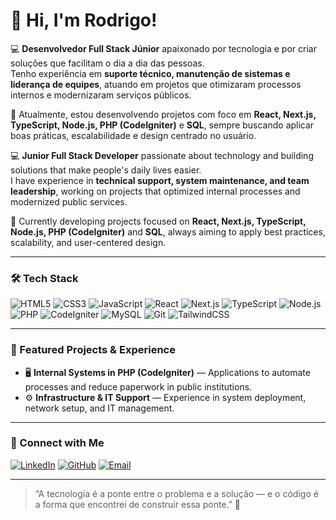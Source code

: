 # 👋 Hi, I'm Rodrigo!

💻 **Desenvolvedor Full Stack Júnior** apaixonado por tecnologia e por criar soluções que facilitam o dia a dia das pessoas.  
Tenho experiência em **suporte técnico, manutenção de sistemas e liderança de equipes**, atuando em projetos que otimizaram processos internos e modernizaram serviços públicos.

🚀 Atualmente, estou desenvolvendo projetos com foco em **React, Next.js, TypeScript, Node.js, PHP (CodeIgniter)** e **SQL**, sempre buscando aplicar boas práticas, escalabilidade e design centrado no usuário.

💻 **Junior Full Stack Developer** passionate about technology and building solutions that make people's daily lives easier.  
I have experience in **technical support, system maintenance, and team leadership**, working on projects that optimized internal processes and modernized public services.

🚀 Currently developing projects focused on **React, Next.js, TypeScript, Node.js, PHP (CodeIgniter)** and **SQL**, always aiming to apply best practices, scalability, and user-centered design.

---

### 🛠️ Tech Stack

![HTML5](https://img.shields.io/badge/HTML5-E34F26?style=for-the-badge&logo=html5&logoColor=white)
![CSS3](https://img.shields.io/badge/CSS3-1572B6?style=for-the-badge&logo=css3&logoColor=white)
![JavaScript](https://img.shields.io/badge/JavaScript-F7DF1E?style=for-the-badge&logo=javascript&logoColor=black)
![React](https://img.shields.io/badge/React-20232A?style=for-the-badge&logo=react&logoColor=61DAFB)
![Next.js](https://img.shields.io/badge/Next.js-000000?style=for-the-badge&logo=nextdotjs&logoColor=white)
![TypeScript](https://img.shields.io/badge/TypeScript-007ACC?style=for-the-badge&logo=typescript&logoColor=white)
![Node.js](https://img.shields.io/badge/Node.js-43853D?style=for-the-badge&logo=node.js&logoColor=white)
![PHP](https://img.shields.io/badge/PHP-777BB4?style=for-the-badge&logo=php&logoColor=white)
![CodeIgniter](https://img.shields.io/badge/CodeIgniter-EF4223?style=for-the-badge&logo=codeigniter&logoColor=white)
![MySQL](https://img.shields.io/badge/MySQL-005C84?style=for-the-badge&logo=mysql&logoColor=white)
![Git](https://img.shields.io/badge/Git-F05033?style=for-the-badge&logo=git&logoColor=white)
![TailwindCSS](https://img.shields.io/badge/TailwindCSS-06B6D4?style=for-the-badge&logo=tailwindcss&logoColor=white)

---

### 📌 Featured Projects & Experience

- 🖥️ **Internal Systems in PHP (CodeIgniter)** — Applications to automate processes and reduce paperwork in public institutions.  
- ⚙️ **Infrastructure & IT Support** — Experience in system deployment, network setup, and IT management.

---

### 🤝 Connect with Me 

[![LinkedIn](https://img.shields.io/badge/LinkedIn-0A66C2?style=for-the-badge&logo=linkedin&logoColor=white)](https://www.linkedin.com/in/rodrigosilvaweb/)
[![GitHub](https://img.shields.io/badge/GitHub-181717?style=for-the-badge&logo=github&logoColor=white)](https://github.com/rodrigosilvaweb)
[![Email](https://img.shields.io/badge/Email-D14836?style=for-the-badge&logo=gmail&logoColor=white)](mailto:rodrigoferreirajag@gmail.com)

---

> “A tecnologia é a ponte entre o problema e a solução — e o código é a forma que encontrei de construir essa ponte.” 🧩
